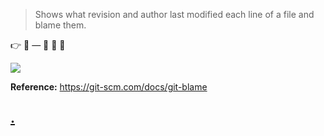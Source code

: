 > Shows what revision and author last modified each line of a file and blame them.

:point_right: :no_good: — :see_no_evil: :hear_no_evil: :speak_no_evil: 

![](http://i.imgur.com/Ywpucz6.png)

**Reference:** https://git-scm.com/docs/git-blame

## [.](http://i.imgur.com/xancoby.png)
